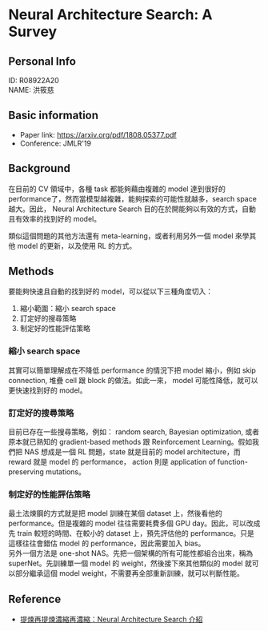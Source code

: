 # Neural Architecture Search: A Survey

## Personal Info
ID: R08922A20  
NAME: 洪筱慈 

## Basic information

- Paper link: https://arxiv.org/pdf/1808.05377.pdf 
- Conference: JMLR'19


## Background
在目前的 CV 領域中，各種 task 都能夠藉由複雜的 model 達到很好的 performance了，然而當模型越複雜，能夠探索的可能性就越多，search space 越大。因此， Neural Architecture Search 目的在於開能夠以有效的方式，自動且有效率的找到好的 model。  

類似這個問題的其他方法還有 meta-learning，或者利用另外一個 model 來學其他 model 的更新，以及使用 RL 的方式。  

## Methods  
要能夠快速且自動的找到好的 model，可以從以下三種角度切入：
1. 縮小範圍：縮小 search space
2. 訂定好的搜尋策略
3. 制定好的性能評估策略

### 縮小 search space 
其實可以簡單理解成在不降低 performance 的情況下把 model 縮小，例如 skip connection, 堆疊 cell 跟 block 的做法。如此一來， model 可能性降低，就可以更快速找到好的 model。

### 訂定好的搜尋策略
目前已存在一些搜尋策略，例如： random search, Bayesian optimization, 或者原本就已熟知的 gradient-based methods 跟 Reinforcement Learning。假如我們把 NAS 想成是一個 RL 問題，state 就是目前的 model architecture，而 reward 就是 model 的 performance， action 則是 application of function-preserving mutations。

### 制定好的性能評估策略
最土法煉鋼的方式就是把 model 訓練在某個 dataset 上，然後看他的 performance。但是複雜的 model 往往需要耗費多個 GPU day。因此，可以改成先 train 較短的時間、在較小的 dataset 上，預先評估他的 performance。只是這樣往往會錯估 model 的 performance，因此需要加入 bias。  
另外一個方法是 one-shot NAS。先把一個架構的所有可能性都組合出來，稱為 superNet。先訓練單一個 model 的 weight，然後接下來其他類似的 model 就可以部分繼承這個 model weight，不需要再全部重新訓練，就可以判斷性能。


## Reference
* [提煉再提煉濃縮再濃縮：Neural Architecture Search 介紹](https://medium.com/ai-academy-taiwan/%E6%8F%90%E7%85%89%E5%86%8D%E6%8F%90%E7%85%89%E6%BF%83%E7%B8%AE%E5%86%8D%E6%BF%83%E7%B8%AE-neural-architecture-search-%E4%BB%8B%E7%B4%B9-ef366ffdc818)